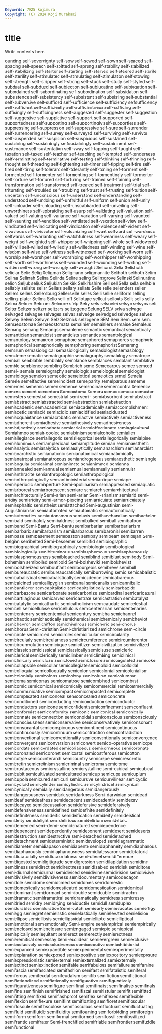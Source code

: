 ```yaml
---
Keywords: 7925 kojimura
Copyright: (C) 2024 Koji Murakami
---
```


# title

Write contents here.



ounding self-sovereignty self-sow self-sowed self-sown self-spaced self-spacing self-speech
self-spitted self-sprung self-stability self-stabilized self-stabilizing self-starter self-starting self-starved self-steered self-sterile
self-sterility self-stimulated self-stimulating self-stimulation self-stowing self-strength self-stripper self-strong self-stuck self-study
self-styled self-subdual self-subdued self-subjection self-subjugating self-subjugation self-subordained self-subordinating self-subordination self-subsidation
self-subsistence self-subsistency self-subsistent self-subsisting self-substantial self-subversive self-sufficed self-sufficience self-sufficiency selfsufficiency
self-sufficient self-sufficiently self-sufficientness self-sufficing self-sufficingly self-sufficingness self-suggested self-suggester self-suggestion self-suggestive
self-suppletive self-support self-supported self-supportedness self-supporting self-supportingly self-supportless self-suppressing self-suppression self-suppressive
self-sure self-surrender self-surrendering self-survey self-surveyed self-surviving self-survivor self-suspended self-suspicion self-suspicious
self-sustained self-sustaining self-sustainingly selfsustainingly self-sustainment self-sustenance self-sustentation self-sway self-tapping self-taught
self-taxation self-taxed self-teacher self-teaching self-tempted self-tenderness self-terminating self-terminative self-testing self-thinking
self-thinning self-thought self-threading self-tightening self-timer self-tipping self-tire self-tired self-tiring self-tolerant
self-tolerantly self-toning self-torment self-tormented self-tormenter self-tormenting self-tormentingly self-tormentor self-torture self-tortured
self-torturing self-trained self-training self-transformation self-transformed self-treated self-treatment self-trial self-triturating self-troubled
self-troubling self-trust self-trusting self-tuition self-uncertain self-unconscious self-understand self-understanding self-understood self-undoing
self-unfruitful self-uniform self-union self-unity self-unloader self-unloading self-unscabbarded self-unveiling self-unworthiness self-upbraiding
self-usurp self-validating self-valuation self-valued self-valuing self-variance self-variation self-varying self-vaunted self-vaunting
self-vendition self-ventilated self-vexation self-view self-vindicated self-vindicating self-vindication self-violence self-violent self-vivacious
self-vivisector self-vulcanizing self-want selfward self-wardness selfwards self-warranting self-watchfulness self-weariness self-weary
self-weight self-weighted self-whipper self-whipping self-whole self-widowered self-will self-willed self-willedly self-willedness
self-winding self-wine self-wisdom self-wise self-witness self-witnessed self-working self-worn self-worship self-worshiper
self-worshiping self-worshipper self-worshipping self-worth self-worthiness self-wounded self-wounding self-writing self-written self-wrong
self-wrongly self-wrought Selhorst Selia Selichoth selictar Selie Selig Seligman Seligmann
seligmannite Selihoth selihoth Selim Selima Selimah Selina Selinda Seline seling
Selinsgrove Selinski Selinuntine selion Seljuk seljuk Seljukian Selkirk Selkirkshire Sell
sell Sella sella sellable sellably sellaite sellar Sellars sellary sellate
Selle selle sellenders seller Sellers sellers Sellersburg Sellersville selles Selli
sellie selliform selling selling-plater Sellma Sello sell-off Sellotape sellout sellouts
Sells sells selly Selma Selmer Selmner Selmore s'elp Selry sels
selsoviet selsyn selsyns selt Selter Seltzer seltzer seltzers seltzogene Selung
SELV selva selvage selvaged selvagee selvages selvas selvedge selvedged selvedges
selves Selway Selwin Selwyn Selz Selznick selzogene SEM Sem Sem.
sem sem. Semaeostomae Semaeostomata semainier semainiers semaise Semaleus Semang semang
Semangs semanteme semantic semantical semantically semantician semanticist semanticists semantics semantological
semantology semantron semaphore semaphored semaphores semaphoric semaphorical semaphorically semaphoring semaphorist
Semarang semarum semasiological semasiologically semasiologist semasiology semateme sematic sematographic sematography
sematology sematrope semball semblable semblably semblance semblances semblant semblative semble
semblence sembling Sembrich seme Semecarpus semee semeed semei- semeia semeiography
semeiologic semeiological semeiologist semeiology semeion semeiotic semeiotical semeiotics semel Semela
Semele semelfactive semelincident semelparity semelparous sememe sememes sememic semen semence
semencinae semencontra Semenov semens sement sementera Semeostoma Semeru semes semese
semester semesters semestral semestrial semi semi- semiabsorbent semi-abstract semiabstract semiabstracted
semi-abstraction semiabstraction semiacademic semiacademical semiacademically semiaccomplishment semiacetic semiacid semiacidic semiacidified
semiacidulated semiacquaintance semiacrobatic semiactive semiactively semiactiveness semiadherent semiadhesive semiadhesively semiadhesiveness
semiadjectively semiadnate semiaerial semiaffectionate semiagricultural Semiahmoo semiair-cooled semialbinism semialcoholic semialien
semiallegiance semiallegoric semiallegorical semiallegorically semialpine semialuminous semiamplexicaul semiamplitude semian semianaesthetic
semianalytic semianalytical semianalytically semianarchism semianarchist semianarchistic semianatomic semianatomical semianatomically semianatropal
semianatropous semiandrogenous semianesthetic semiangle semiangular semianimal semianimate semianimated semianna semiannealed
semi-annual semiannual semiannually semiannular semianthracite semianthropologic semianthropological semianthropologically semiantiministerial semiantique
semiape semiaperiodic semiaperture Semi-apollinarism semiappressed semiaquatic semiarboreal semiarborescent semiarc semiarch
semiarchitectural semiarchitecturally Semi-arian semi-arian Semi-arianism semiarid semi-aridity semiaridity semi-armor-piercing semiarticulate
semiarticulately semiasphaltic semiatheist semiattached Semi-augustinian semi-Augustinianism semiautomated semiautomatic semiautomatically semiautomatics
semiautonomous semiaxis semibacchanalian semibachelor semibald semibaldly semibaldness semibalked semiball semiballoon
semiband Semi-Bantu Semi-bantu semibarbarian semibarbarianism semibarbaric semibarbarism semibarbarous semibaronial semibarren
semibase semibasement semibastion semibay semibeam semibejan Semi-belgian semibelted Semi-bessemer semibifid
semibiographic semibiographical semibiographically semibiologic semibiological semibiologically semibituminous semiblasphemous semiblasphemously semiblasphemousness
semibleached semiblind semiblunt semibody Semi-bohemian semiboiled semibold Semi-bolsheviki semibolshevist semibolshevized
semibouffant semibourgeois semibreve semibull semibureaucratic semibureaucratically semiburrowing semic semicabalistic semicabalistical
semicabalistically semicadence semicalcareous semicalcined semicallipygian semicanal semicanalis semicannibalic semicantilever semicapitalistic
semicapitalistically semicarbazide semicarbazone semicarbonate semicarbonize semicardinal semicaricatural semicartilaginous semicarved semicastrate
semicastration semicatalyst semicatalytic semicathartic semicatholicism semicaudate semicelestial semicell semicellulose semicellulous
semicentenarian semicentenaries semicentenary semicentennial semicentury semicha semichannel semichaotic semichaotically semichemical
semichemically semicheviot semichevron semichiffon semichivalrous semichoric semi-chorus semichorus Semi-christian Semi-christianized
semichrome semi-circle semicircle semicircled semicircles semicircular semicircularity semicircularly semicircularness semicircumference
semicircumferentor semicircumvolution semicirque semicitizen semicivilization semicivilized semiclassic semiclassical semiclassically semiclause
semicleric semiclerical semiclerically semiclimber semiclimbing semiclinical semiclinically semiclose semiclosed semiclosure
semicoagulated semicoke semicollapsible semicollar semicollegiate semicolloid semicolloidal semicolloquial semicolloquially semicolon
semicolonial semicolonialism semicolonially semicolons semicolony semicolumn semicolumnar semicoma semicomas semicomatose
semicombined semicombust semicomic semicomical semicomically semicommercial semicommercially semicommunicative semicompact semicompacted
semicomplete semicomplicated semiconceal semiconcealed semiconcrete semiconditioned semiconducting semiconduction semiconductor semiconductors
semicone semiconfident semiconfinement semiconfluent semiconformist semiconformity semiconic semiconical semiconically semiconnate
semiconnection semiconoidal semiconscious semiconsciously semiconsciousness semiconservative semiconservatively semiconsonant semiconsonantal semiconspicuous
semicontinent semicontinuous semicontinuously semicontinuum semicontraction semicontradiction semiconventional semiconventionality semiconventionally semiconvergence
semiconvergent semiconversion semiconvert semico-operative semicope semicordate semicordated semicoriaceous semicorneous semicoronate
semicoronated semicoronet semicostal semicostiferous semicotton semicotyle semicounterarch semicountry semicrepe semicrescentic
semicretin semicretinism semicriminal semicroma semicrome semicrustaceous semicrystallinc semicrystalline semi-cubical semicubical
semicubit semicultivated semicultured semicup semicupe semicupium semicupola semicured semicurl semicursive
semicurvilinear semicyclic semicycloid semicylinder semicylindric semicylindrical semicynical semicynically semidaily semidangerous
semidangerously semidangerousness semidark semidarkness Semi-darwinian semidead semideaf semideafness semidecadent semidecadently
semidecay semidecayed semidecussation semidefensive semidefensively semidefensiveness semidefined semidefinite semidefinitely semidefiniteness
semideific semideification semideify semideistical semideity semidelight semidelirious semidelirium semideltaic semidemented
semi-demi- semidenatured semidependence semidependent semidependently semideponent semidesert semideserts semidestruction semidestructive
semi-detached semidetached semidetachment semideterministic semideveloped semidiagrammatic semidiameter semidiapason semidiapente semidiaphaneity
semidiaphanous semidiaphanously semidiaphanousness semidiatessaron semidictatorial semidictatorially semidictatorialness semi-diesel semidifference semidigested
semidigitigrade semidigression semidilapidation semidine semidiness semidirect semidirectness semidisabled semidisk semiditone
semi-diurnal semidiurnal semidivided semidivine semidivision semidivisive semidivisively semidivisiveness semidocumentary semidodecagon
semidole semidome semidomed semidomes semidomestic semidomestically semidomesticated semidomestication semidomical semidominant
semidormant semi-double semidouble semidrachm semidramatic semidramatical semidramatically semidress semidressy semidried
semidry semidrying semiductile semidull semiduplex semidurables semiduration Semi-dutch semiearly semieducated
semieffigy semiegg semiegret semielastic semielastically semielevated semielision semiellipse semiellipsis semiellipsoidal
semielliptic semielliptical semiemotional semiemotionally Semi-empire semiempirical semiempirically semienclosed semienclosure semiengaged
semiepic semiepical semiepically semiequitant semierect semierectly semierectness semieremitical semiessay Semi-euclidean
semievergreen semiexclusive semiexclusively semiexclusiveness semiexecutive semiexhibitionist semiexpanded semiexpansible semiexperimental semiexperimentally
semiexplanation semiexposed semiexpositive semiexpository semiexposure semiexpressionistic semiexternal semiexternalized semiexternally semiextinct
semiextinction semifable semifabulous semifailure semifamine semifascia semifasciated semifashion semifast semifatalistic
semiferal semiferous semifeudal semifeudalism semifib semifiction semifictional semifictionalized semifictionally semifigurative
semifiguratively semifigurativeness semifigure semifinal semifinalist semifinalists semifinals semifine semifinish semifinished
semifiscal semifistular semifit semifitted semifitting semifixed semiflashproof semiflex semiflexed semiflexible
semiflexion semiflexure semiflint semifloating semifloret semifloscular semifloscule semiflosculose semiflosculous semifluctuant
semifluctuating semifluid semifluidic semifluidity semifoaming semiforbidding semiforeign semi-form semiform semiformal
semiformed semifossil semifossilized semifrantic semifrater Semi-frenchified semifriable semifrontier semifuddle semifunctional
